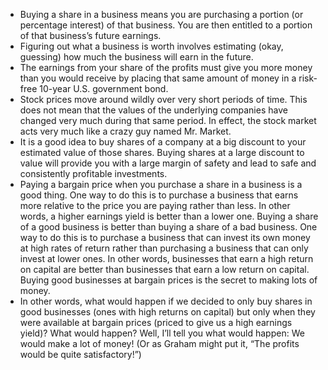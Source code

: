 
* Buying a share in a business means you are purchasing a portion (or percentage interest) of that business. You are then entitled to a portion of that business’s future earnings.
* Figuring out what a business is worth involves estimating (okay, guessing) how much the business will earn in the future.
* The earnings from your share of the profits must give you more money than you would receive by placing that same amount of money in a risk-free 10-year U.S. government bond. 
* Stock prices move around wildly over very short periods of time. This does not mean that the values of the underlying companies have changed very much during that same period. In effect, the stock market acts very much like a crazy guy named Mr. Market.
* It is a good idea to buy shares of a company at a big discount to your estimated value of those shares. Buying shares at a large discount to value will provide you with a large margin of safety and lead to safe and consistently profitable investments.
* Paying a bargain price when you purchase a share in a business is a good thing. One way to do this is to purchase a business that earns more relative to the price you are paying rather than less. In other words, a higher earnings yield is better than a lower one. Buying a share of a good business is better than buying a share of a bad business. One way to do this is to purchase a business that can invest its own money at high rates of return rather than purchasing a business that can only invest at lower ones. In other words, businesses that earn a high return on capital are better than businesses that earn a low return on capital. Buying good businesses at bargain prices is the secret to making lots of money.
* In other words, what would happen if we decided to only buy shares in good businesses (ones with high returns on capital) but only when they were available at bargain prices (priced to give us a high earnings yield)? What would happen? Well, I’ll tell you what would happen: We would make a lot of money! (Or as Graham might put it, “The profits would be quite satisfactory!”)

